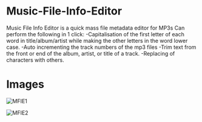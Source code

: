 Music-File-Info-Editor
======================
Music File Info Editor is a quick mass file metadata editor for MP3s
Can perform the following in 1 click:
-Capitalisation of the first letter of each word in title/album/artist while making the other letters in the word lower case.
-Auto incrementing the track numbers of the mp3 files
-Trim text from the front or end of the album, artist, or title of a track.
-Replacing of characters with others.

Images
======
![MFIE1](https://s3-ap-southeast-2.amazonaws.com/andreigec/Music-File-Info-Editor/MFIE.png)

![MFIE2](https://s3-ap-southeast-2.amazonaws.com/andreigec/Music-File-Info-Editor/MFIE2.png)
